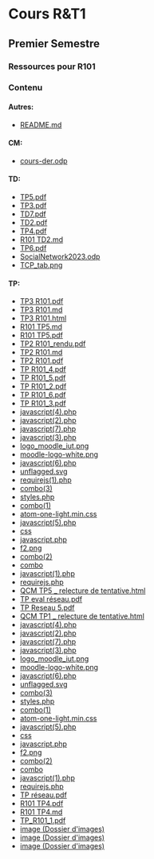 # Cours R&T1
## Premier Semestre
### Ressources pour R101
### Contenu

#### Autres:
- [README.md](<./README.md>)

#### CM:
- [cours-der.odp](<./CM/cours-der.odp>)

#### TD:
- [TP5.pdf](<./TD/TP5.pdf>)
- [TP3.pdf](<./TD/TP3.pdf>)
- [TD7.pdf](<./TD/TD7.pdf>)
- [TD2.pdf](<./TD/TD2.pdf>)
- [TP4.pdf](<./TD/TP4.pdf>)
- [R101 TD2.md](<./TD/R101 TD2.md>)
- [TP6.pdf](<./TD/TP6.pdf>)
- [SocialNetwork2023.odp](<./TD/SocialNetwork2023.odp>)
- [TCP_tab.png](<./TD/TCP_tab.png>)

#### TP:
- [TP3 R101.pdf](<./TP/TP3 R101/TP3 R101.pdf>)
- [TP3 R101.md](<./TP/TP3 R101/TP3 R101.md>)
- [TP3 R101.html](<./TP/TP3 R101/TP3 R101.html>)
- [R101 TP5.md](<./TP/TP5 R101/R101 TP5.md>)
- [R101 TP5.pdf](<./TP/TP5 R101/R101 TP5.pdf>)
- [TP2 R101_rendu.pdf](<./TP/TP2 R101/TP2 R101_rendu.pdf>)
- [TP2 R101.md](<./TP/TP2 R101/TP2 R101.md>)
- [TP2 R101.pdf](<./TP/TP2 R101/TP2 R101.pdf>)
- [TP R101_4.pdf](<./TP/TP R101_4.pdf>)
- [TP R101_5.pdf](<./TP/TP R101_5.pdf>)
- [TP R101_2.pdf](<./TP/TP R101_2.pdf>)
- [TP R101_6.pdf](<./TP/TP R101_6.pdf>)
- [TP R101_3.pdf](<./TP/TP R101_3.pdf>)
- [javascript(4).php](<./TP/Resultat QCM-TP/QCM TP1 _ relecture de tentative_files/javascript(4).php>)
- [javascript(2).php](<./TP/Resultat QCM-TP/QCM TP1 _ relecture de tentative_files/javascript(2).php>)
- [javascript(7).php](<./TP/Resultat QCM-TP/QCM TP1 _ relecture de tentative_files/javascript(7).php>)
- [javascript(3).php](<./TP/Resultat QCM-TP/QCM TP1 _ relecture de tentative_files/javascript(3).php>)
- [logo_moodle_iut.png](<./TP/Resultat QCM-TP/QCM TP1 _ relecture de tentative_files/logo_moodle_iut.png>)
- [moodle-logo-white.png](<./TP/Resultat QCM-TP/QCM TP1 _ relecture de tentative_files/moodle-logo-white.png>)
- [javascript(6).php](<./TP/Resultat QCM-TP/QCM TP1 _ relecture de tentative_files/javascript(6).php>)
- [unflagged.svg](<./TP/Resultat QCM-TP/QCM TP1 _ relecture de tentative_files/unflagged.svg>)
- [requirejs(1).php](<./TP/Resultat QCM-TP/QCM TP1 _ relecture de tentative_files/requirejs(1).php>)
- [combo(3)](<./TP/Resultat QCM-TP/QCM TP1 _ relecture de tentative_files/combo(3)>)
- [styles.php](<./TP/Resultat QCM-TP/QCM TP1 _ relecture de tentative_files/styles.php>)
- [combo(1)](<./TP/Resultat QCM-TP/QCM TP1 _ relecture de tentative_files/combo(1)>)
- [atom-one-light.min.css](<./TP/Resultat QCM-TP/QCM TP1 _ relecture de tentative_files/atom-one-light.min.css>)
- [javascript(5).php](<./TP/Resultat QCM-TP/QCM TP1 _ relecture de tentative_files/javascript(5).php>)
- [css](<./TP/Resultat QCM-TP/QCM TP1 _ relecture de tentative_files/css>)
- [javascript.php](<./TP/Resultat QCM-TP/QCM TP1 _ relecture de tentative_files/javascript.php>)
- [f2.png](<./TP/Resultat QCM-TP/QCM TP1 _ relecture de tentative_files/f2.png>)
- [combo(2)](<./TP/Resultat QCM-TP/QCM TP1 _ relecture de tentative_files/combo(2)>)
- [combo](<./TP/Resultat QCM-TP/QCM TP1 _ relecture de tentative_files/combo>)
- [javascript(1).php](<./TP/Resultat QCM-TP/QCM TP1 _ relecture de tentative_files/javascript(1).php>)
- [requirejs.php](<./TP/Resultat QCM-TP/QCM TP1 _ relecture de tentative_files/requirejs.php>)
- [QCM TP5 _ relecture de tentative.html](<./TP/Resultat QCM-TP/QCM TP5 _ relecture de tentative.html>)
- [TP eval réseau.pdf](<./TP/Resultat QCM-TP/TP eval réseau.pdf>)
- [TP Reseau 5.pdf](<./TP/Resultat QCM-TP/TP Reseau 5.pdf>)
- [QCM TP1 _ relecture de tentative.html](<./TP/Resultat QCM-TP/QCM TP1 _ relecture de tentative.html>)
- [javascript(4).php](<./TP/Resultat QCM-TP/QCM TP5 _ relecture de tentative_files/javascript(4).php>)
- [javascript(2).php](<./TP/Resultat QCM-TP/QCM TP5 _ relecture de tentative_files/javascript(2).php>)
- [javascript(7).php](<./TP/Resultat QCM-TP/QCM TP5 _ relecture de tentative_files/javascript(7).php>)
- [javascript(3).php](<./TP/Resultat QCM-TP/QCM TP5 _ relecture de tentative_files/javascript(3).php>)
- [logo_moodle_iut.png](<./TP/Resultat QCM-TP/QCM TP5 _ relecture de tentative_files/logo_moodle_iut.png>)
- [moodle-logo-white.png](<./TP/Resultat QCM-TP/QCM TP5 _ relecture de tentative_files/moodle-logo-white.png>)
- [javascript(6).php](<./TP/Resultat QCM-TP/QCM TP5 _ relecture de tentative_files/javascript(6).php>)
- [unflagged.svg](<./TP/Resultat QCM-TP/QCM TP5 _ relecture de tentative_files/unflagged.svg>)
- [combo(3)](<./TP/Resultat QCM-TP/QCM TP5 _ relecture de tentative_files/combo(3)>)
- [styles.php](<./TP/Resultat QCM-TP/QCM TP5 _ relecture de tentative_files/styles.php>)
- [combo(1)](<./TP/Resultat QCM-TP/QCM TP5 _ relecture de tentative_files/combo(1)>)
- [atom-one-light.min.css](<./TP/Resultat QCM-TP/QCM TP5 _ relecture de tentative_files/atom-one-light.min.css>)
- [javascript(5).php](<./TP/Resultat QCM-TP/QCM TP5 _ relecture de tentative_files/javascript(5).php>)
- [css](<./TP/Resultat QCM-TP/QCM TP5 _ relecture de tentative_files/css>)
- [javascript.php](<./TP/Resultat QCM-TP/QCM TP5 _ relecture de tentative_files/javascript.php>)
- [f2.png](<./TP/Resultat QCM-TP/QCM TP5 _ relecture de tentative_files/f2.png>)
- [combo(2)](<./TP/Resultat QCM-TP/QCM TP5 _ relecture de tentative_files/combo(2)>)
- [combo](<./TP/Resultat QCM-TP/QCM TP5 _ relecture de tentative_files/combo>)
- [javascript(1).php](<./TP/Resultat QCM-TP/QCM TP5 _ relecture de tentative_files/javascript(1).php>)
- [requirejs.php](<./TP/Resultat QCM-TP/QCM TP5 _ relecture de tentative_files/requirejs.php>)
- [TP réseau.pdf](<./TP/Resultat QCM-TP/TP réseau.pdf>)
- [R101 TP4.pdf](<./TP/TP4 R101/R101 TP4.pdf>)
- [R101 TP4.md](<./TP/TP4 R101/R101 TP4.md>)
- [TP_R101_1.pdf](<./TP/TP_R101_1.pdf>)
- [image (Dossier d'images)](<./TP/TP2 R101/image>)
- [image (Dossier d'images)](<./TP/TP3 R101/image>)
- [image (Dossier d'images)](<./TP/TP5 R101/image>)


